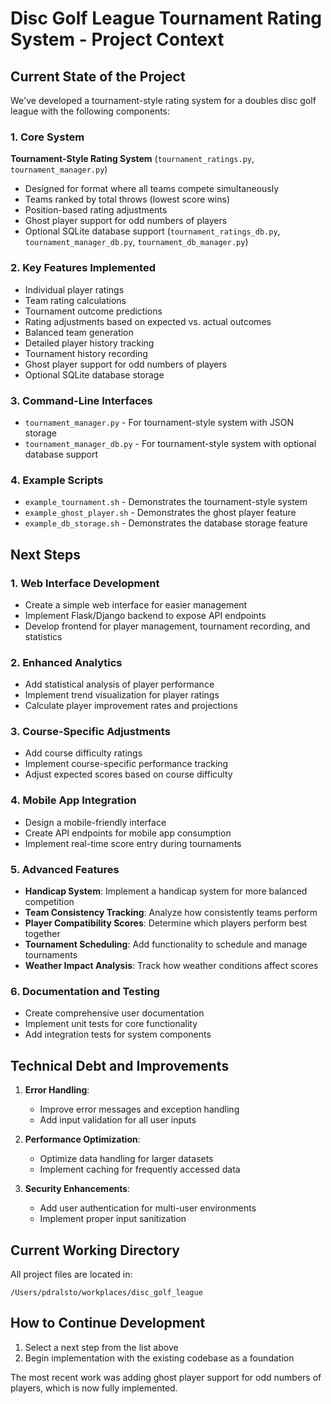 # Disc Golf League Tournament Rating System - Project Context

## Current State of the Project

We've developed a tournament-style rating system for a doubles disc golf league with the following components:

### 1. Core System

**Tournament-Style Rating System** (`tournament_ratings.py`, `tournament_manager.py`)
   - Designed for format where all teams compete simultaneously
   - Teams ranked by total throws (lowest score wins)
   - Position-based rating adjustments
   - Ghost player support for odd numbers of players
   - Optional SQLite database support (`tournament_ratings_db.py`, `tournament_manager_db.py`, `tournament_db_manager.py`)

### 2. Key Features Implemented

- Individual player ratings
- Team rating calculations
- Tournament outcome predictions
- Rating adjustments based on expected vs. actual outcomes
- Balanced team generation
- Detailed player history tracking
- Tournament history recording
- Ghost player support for odd numbers of players
- Optional SQLite database storage

### 3. Command-Line Interfaces

- `tournament_manager.py` - For tournament-style system with JSON storage
- `tournament_manager_db.py` - For tournament-style system with optional database support

### 4. Example Scripts

- `example_tournament.sh` - Demonstrates the tournament-style system
- `example_ghost_player.sh` - Demonstrates the ghost player feature
- `example_db_storage.sh` - Demonstrates the database storage feature

## Next Steps

### 1. Web Interface Development

- Create a simple web interface for easier management
- Implement Flask/Django backend to expose API endpoints
- Develop frontend for player management, tournament recording, and statistics

### 2. Enhanced Analytics

- Add statistical analysis of player performance
- Implement trend visualization for player ratings
- Calculate player improvement rates and projections

### 3. Course-Specific Adjustments

- Add course difficulty ratings
- Implement course-specific performance tracking
- Adjust expected scores based on course difficulty

### 4. Mobile App Integration

- Design a mobile-friendly interface
- Create API endpoints for mobile app consumption
- Implement real-time score entry during tournaments

### 5. Advanced Features

- **Handicap System**: Implement a handicap system for more balanced competition
- **Team Consistency Tracking**: Analyze how consistently teams perform
- **Player Compatibility Scores**: Determine which players perform best together
- **Tournament Scheduling**: Add functionality to schedule and manage tournaments
- **Weather Impact Analysis**: Track how weather conditions affect scores

### 6. Documentation and Testing

- Create comprehensive user documentation
- Implement unit tests for core functionality
- Add integration tests for system components

## Technical Debt and Improvements

1. **Error Handling**:
   - Improve error messages and exception handling
   - Add input validation for all user inputs

2. **Performance Optimization**:
   - Optimize data handling for larger datasets
   - Implement caching for frequently accessed data

3. **Security Enhancements**:
   - Add user authentication for multi-user environments
   - Implement proper input sanitization

## Current Working Directory

All project files are located in:
```
/Users/pdralsto/workplaces/disc_golf_league
```

## How to Continue Development

1. Select a next step from the list above
2. Begin implementation with the existing codebase as a foundation

The most recent work was adding ghost player support for odd numbers of players, which is now fully implemented.
